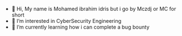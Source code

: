 - 👋 Hi, My name is Mohamed ibrahim  idris but i go by Mczdj or MC for short
- 👀 I’m interested in CyberSecurity Engineering 
- 🌱 I’m currently learning how i can complete a bug bounty 

<!---
mczdj/mczdj is a ✨ special ✨ repository because its `README.md` (this file) appears on your GitHub profile.
You can click the Preview link to take a look at your changes.
--->
